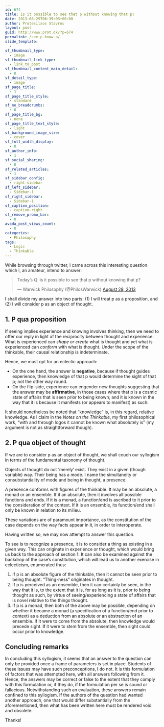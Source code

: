 ```yaml
---
id: 674
title: Is it possible to see that p without knowing that p?
date: 2013-08-29T06:39:03+00:00
author: Protesilaos Stavrou
layout: post
guid: http://www.prot.dk/?p=674
permalink: /see-p-know-p/
slide_template:
  - 
sf_thumbnail_type:
  - image
sf_thumbnail_link_type:
  - link_to_post
sf_thumbnail_content_main_detail:
  - 0
sf_detail_type:
  - image
sf_page_title:
  - 1
sf_page_title_style:
  - standard
sf_no_breadcrumbs:
  - 0
sf_page_title_bg:
  - none
sf_page_title_text_style:
  - light
sf_background_image_size:
  - cover
sf_full_width_display:
  - 0
sf_author_info:
  - 1
sf_social_sharing:
  - 0
sf_related_articles:
  - 1
sf_sidebar_config:
  - right-sidebar
sf_left_sidebar:
  - Sidebar-1
sf_right_sidebar:
  - Sidebar-1
sf_caption_position:
  - caption-right
sf_remove_promo_bar:
  - 0
avada_post_views_count:
  - 0
categories:
  - Philosophy
tags:
  - Logic
  - Thinkable
---
```

While browsing through twitter, I came across this interesting question which I, an amateur, intend to answer:

> Today&#8217;s Q: is it possible to see that p without knowing that p?
> 
> — Warwick Philosophy (@PhilosWarwick) <a href="https://twitter.com/PhilosWarwick/statuses/372626455626543104" target="_blank">August 28, 2013</a>

I shall divide my answer into two parts: (1) I will treat p as a proposition, and (2) I will consider p as an object of thought.

## 1. P qua proposition

If seeing implies experience and knowing involves thinking, then we need to offer our reply in light of the reciprocity between thought and experience. What is experienced can _shape or create_ what is thought and yet what is experienced can _conform_ with what is thought. Under the scope of the thinkable, their causal relationship is indeterminate.

Hence, we must opt for an eclectic approach:

  * On the one hand, the answer is **negative**, because if thought guides experience, then knowledge of that p would determine the sight of that p; not the other way round.
  * On the flip-side, experience can engender new thoughts suggesting that the answer may be **affirmative**, in those cases where that p is a cosmic state of affairs that is seen prior to being known; and it is known in the way that it is because it manifests (or appears to manifest) as such.

It should nonetheless be noted that &#8220;knowledge&#8221; is, in this regard, relative knowledge. As I claim in the _Notes on the Thinkable_, my first philosophical work, &#8220;with and through logos it cannot be known what absolutely is&#8221; (my argument is not as straightforward though).

## 2. P qua object of thought

If we are to consider p as an object of thought, we shall couch our syllogism in terms of the fundamental taxonomy of thought.

Objects of thought do not &#8216;merely&#8217; exist. They exist in a given (though variable) way. Their being has a mode. I name the simultaneity or consubstantiality of mode and being in thought, a presence.

A presence conforms with figures of the thinkable. It may be an absolute, a monad or an ensemble. If it an absolute, then it involves all possible functions and ends. If it is a monad, a function/end is ascribed to it prior to the consideration of the context. If it is an ensemble, its function/end shall only be known in relation to its milieu.

These variations are of paramount importance, as the constitution of the case depends on the way facts appear in it, in order to interoperate.

Having written so, we may now attempt to answer this question.

To see is to recognize a presence, it is to consider a thing as existing in a given way. This can originate in experience or thought, which would bring us back to the approach of section 1. It can also be examined against the backdrop of the case&#8217;s constitution, which will lead us to another exercise in eclecticism, enumerated thus:

  1. If p is an absolute figure of the thinkable, then it cannot be seen prior to being thought. &#8220;Thing-ness&#8221; originates in thought.
  2. If p is perceived as an ensemble, then it can certainly be seen, in the way that it is, to the extent that it is, for as long as it is, prior to being thought as such, by virtue of seeing/experiencing a state of affairs that is novel relative to the things thought.
  3. If p is a monad, then both of the above may be possible, depending on whether it became a monad (a specification of a function/end prior to context) as a deduction from an absolute or an abstraction of an ensemble. If it were to come from the absolute, then knowledge would precede sight. If it were to stem from the ensemble, then sight could occur prior to knowledge.

## Concluding remarks

In concluding this syllogism, it seems that an answer to the question can only be provided once a frame of parameters is set in place. Students of these issues may have such preconceptions, I do not. It is this formulation of factors that was attempted here, with all answers following from it. Hence, the answers may be correct or false to the extent that they comply with this formulation or, if they do, if the formulation per se is sound or fallacious. Notwithstanding such an evaluation, these answers remain confined to this syllogism. If the authors of the question had wanted another approach, one that would differ substantially from the aforementioned, then what has been written here must be rendered void and obsolete.

Thanks!